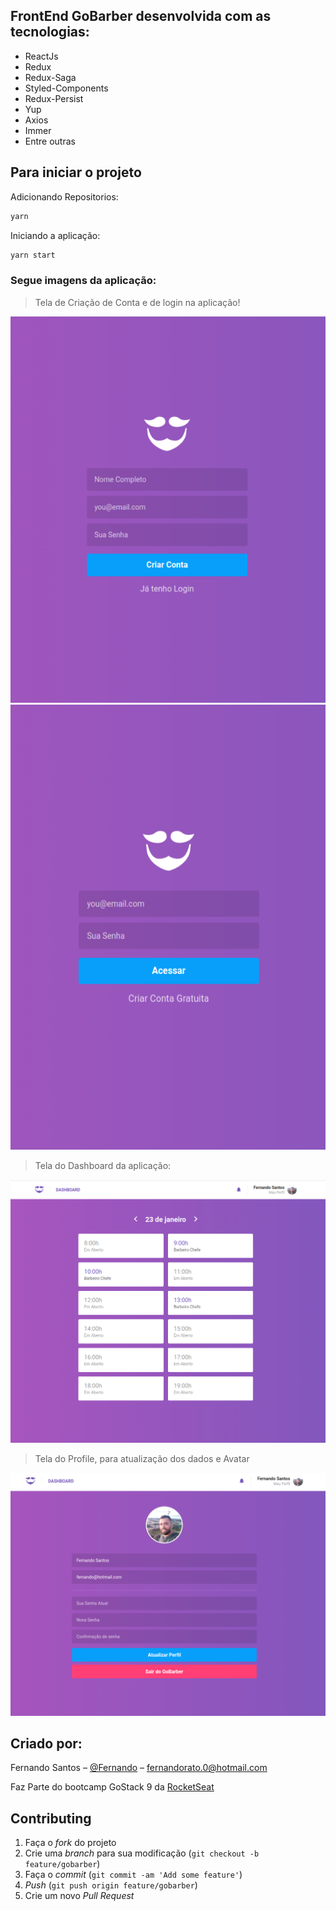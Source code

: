 ## FrontEnd GoBarber desenvolvida com as tecnologias:

- ReactJs
- Redux
- Redux-Saga
- Styled-Components
- Redux-Persist
- Yup
- Axios
- Immer
- Entre outras



## Para iniciar o projeto

Adicionando Repositorios:

```js
yarn
```


Iniciando a aplicação:

```js
yarn start
```


### Segue imagens da aplicação:


> Tela de Criação de Conta e de login na aplicação!

<img src='./Imagens_App/create.png'></img>
<img src='./Imagens_App/home.png'></img>


> Tela do Dashboard da aplicação:

<img src="./Imagens_App/Inicial.png"></img>


>Tela do Profile, para atualização dos dados e Avatar

<img src="./Imagens_App/Profile.png"></img>



## Criado por:

Fernando Santos – [@Fernando](https://www.linkedin.com/in/fernando-santos-686632122/) – fernandorato.0@hotmail.com

Faz Parte do bootcamp GoStack 9 da [RocketSeat](https://rocketseat.com.br/bootcamp)



## Contributing

1. Faça o _fork_ do projeto
2. Crie uma _branch_ para sua modificação (`git checkout -b feature/gobarber`)
3. Faça o _commit_ (`git commit -am 'Add some feature'`)
4. _Push_ (`git push origin feature/gobarber`)
5. Crie um novo _Pull Request_
